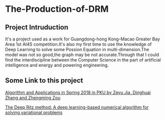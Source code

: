 # The-Production-of-DRM
## Project Intruduction
It's a project used as a work for Guangdong-hong Kong-Macao Greater Bay Area 1st AI4S competition.It's also my first time to use the knowledge of Deep Learning to solve some Possion Equation in multi-dimension.The model was not so good,the graph may be not accurate.Through that I could find the interdiscipline between the Computer Science in the part of artificial intelligence and energy and powering engineering.
## Some Link to this project
[Algorithm and Applications in Spring 2018 in PKU by Zeyu Jia, Dinghuai Zhang and Zhengming Zou](https://github.com/ZeyuJia/DeepRitzMethod)

[The Deep Ritz method: A deep learning-based numerical algorithm for solving variational problems](https://arxiv.org/abs/1710.00211)
